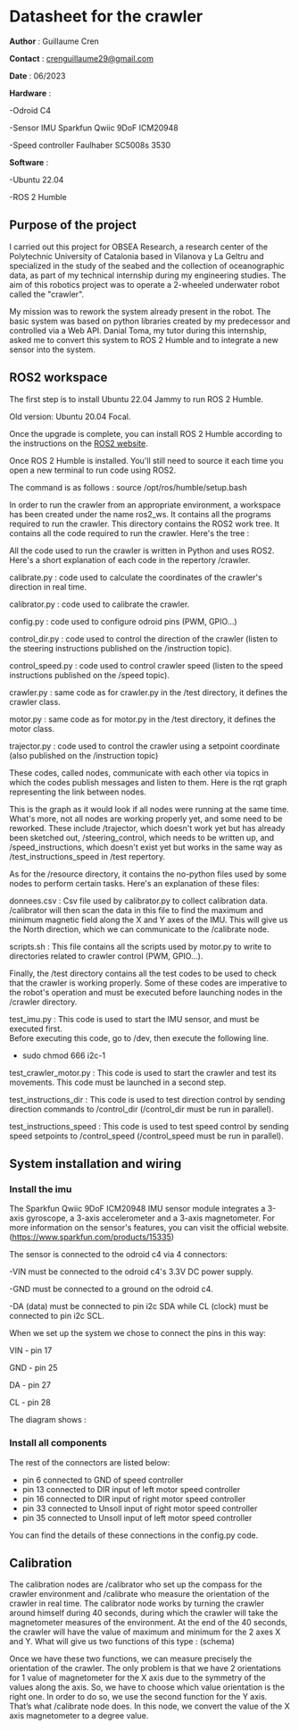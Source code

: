 # Datasheet for the crawler 

**Author** : Guillaume Cren

**Contact** : crenguillaume29@gmail.com 

**Date** : 06/2023


**Hardware** :

-Odroid C4 

-Sensor IMU Sparkfun Qwiic 9DoF ICM20948

-Speed controller Faulhaber SC5008s 3530


**Software** : 

-Ubuntu 22.04 

-ROS 2 Humble


## Purpose of the project

I carried out this project for OBSEA Research, a research center of the Polytechnic University of Catalonia based in Vilanova y La Geltru and specialized in the study of the seabed and the collection of oceanographic data, as part of my technical internship during my engineering studies. The aim of this robotics project was to operate a 2-wheeled underwater robot called the "crawler". 

My mission was to rework the system already present in the robot. The basic system was based on python libraries created by my predecessor and controlled via a Web API. Danial Toma, my tutor during this internship, asked me to convert this system to ROS 2 Humble and to integrate a new sensor into the system. 


## ROS2 workspace 

The first step is to install Ubuntu 22.04 Jammy to run ROS 2 Humble.  

Old version: Ubuntu 20.04 Focal.  

Once the upgrade is complete, you can install ROS 2 Humble according to the instructions on the [ROS2 website](https://docs.ros.org/en/humble/Installation/Ubuntu-Install-Debians.html). 

Once ROS 2 Humble is installed. You'll still need to source it each time you open a new terminal to run code using ROS2. 

The command is as follows :
source /opt/ros/humble/setup.bash

In order to run the crawler from an appropriate environment, a workspace has been created under the name ros2_ws.
It contains all the programs required to run the crawler.
This directory contains the ROS2 work tree. It contains all the code required to run the crawler. Here's the tree :

All the code used to run the crawler is written in Python and uses ROS2.
Here's a short explanation of each code in the repertory /crawler. 

calibrate.py : code used to calculate the coordinates of the crawler's direction in real time.

calibrator.py : code used to calibrate the crawler.

config.py : code used to configure odroid pins (PWM, GPIO...)

control_dir.py : code used to control the direction of the crawler (listen to the steering instructions published on the /instruction topic).

control_speed.py : code used to control crawler speed (listen to the speed instructions published on the /speed topic).

crawler.py : same code as for crawler.py in the /test directory, it defines the crawler class.

motor.py : same code as for motor.py in the /test directory, it defines the motor class.

trajector.py : code used to control the crawler using a setpoint coordinate (also published on the /instruction topic)

These codes, called nodes, communicate with each other via topics in which the codes publish messages and listen to them.
Here is the rqt graph representing the link between nodes.


	
This is the graph as it would look if all nodes were running at the same time.
What's more, not all nodes are working properly yet, and some need to be reworked. 
These include /trajector, which doesn't work yet but has already been sketched out, /steering_control, which needs to be written up, and /speed_instructions, which doesn't exist yet but works in the same way as /test_instructions_speed in /test repertory.

As for the /resource directory, it contains the no-python files used by some nodes to perform certain tasks. Here's an explanation of these files:

donnees.csv : Csv file used by calibrator.py to collect calibration data. /calibrator will then scan the data in this file to find the maximum and minimum magnetic field along the X and Y axes of the IMU. This will give us the North direction, which we can communicate to the /calibrate node.

scripts.sh : This file contains all the scripts used by motor.py to write to directories related to crawler control (PWM, GPIO...).
	 
Finally, the /test directory contains all the test codes to be used to check that the 
crawler is working properly.
Some of these codes are imperative to the robot's operation and must be executed 
before launching nodes in the /crawler directory.

test_imu.py : This code is used to start the IMU sensor, and must be executed first.  
Before executing this code, go to /dev, then execute the following line.
- sudo chmod 666 i2c-1

test_crawler_motor.py :  This code is used to start the crawler and test its movements. This code must be launched in a second step. 

test_instructions_dir : This code is used to test direction control by sending direction commands to /control_dir (/control_dir must be run in parallel).

test_instructions_speed : This code is used to test speed control by sending speed setpoints to /control_speed (/control_speed must be run in parallel).


## System installation and wiring

### Install the imu 

The Sparkfun Qwiic 9DoF ICM20948 IMU sensor module integrates a 3-axis gyroscope, a 3-axis accelerometer and a 3-axis magnetometer.
For more information on the sensor's features, you can visit the official website.
(https://www.sparkfun.com/products/15335)

The sensor is connected to the odroid c4 via 4 connectors:

-VIN must be connected to the odroid c4's 3.3V DC power supply.

-GND must be connected to a ground on the odroid c4.

-DA (data) must be connected to pin i2c SDA while CL (clock) must be connected to pin i2c SCL.





When we set up the system we chose to connect the pins in this way:

VIN - pin 17

GND - pin 25

DA - pin 27

CL - pin 28

The diagram shows : 



### Install all components 

The rest of the connectors are listed below:

- pin 6 connected to GND of speed controller
- pin 13 connected to DIR input of left motor speed controller
- pin 16 connected to DIR input of right motor speed controller
- pin 33 connected to Unsoll input of right motor speed controller
- pin 35 connected to Unsoll input of left motor speed controller

You can find the details of these connections in the config.py code.

## Calibration

The calibration nodes are /calibrator who set up the compass for the crawler environment and /calibrate who measure the orientation of the crawler in real time. 
The calibrator node works by turning the crawler around himself during 40 seconds,  during which the crawler will take the magnetometer measures of the environment. 
At the end of the 40 seconds, the crawler will have the value of maximum and minimum for the 2 axes X and Y.  What will give us two functions of this type : 
					(schema)

Once we have these two functions, we can measure precisely the orientation of the crawler. 
The only problem is that we have 2 orientations for 1 value of magnetometer for the X axis due to the symmetry of the values along the axis.
So, we have to choose which value orientation is the right one. In order to do so, we use the second function for the Y axis. That’s what /calibrate node does. 
In this node, we convert the value of the X axis magnetometer to a degree value.   
